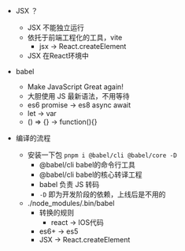 - JSX ？
  - JSX 不能独立运行
  - 依托于前端工程化的工具，vite
    - jsx -> React.createElement
  - JSX 在React环境中

- babel
  - Make JavaScript Great again!
  - 大胆使用 JS 最新语法，不用等待
  - es6 promise -> es8 async await
  - let -> var
  - () => {} -> function(){}

- 编译的流程
  - 安装一下包 `pnpm i @babel/cli @babel/core -D`
    - @babel/cli babel的命令行工具
    - @babel/cli babel的核心转译工程
    - babel 负责 JS 转码
    - `-D` 即为开发阶段的依赖，上线后是不用的
  - ./node_modules/.bin/babel
    - 转换的规则
      - react -> IOS代码
    - es6+ -> es5
    - JSX -> React.createElement